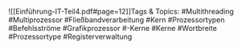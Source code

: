 
![[Einführung-IT-Teil4.pdf#page=12]]Tags & Topics:
   #Multithreading
   #Multiprozessor
   #Fließbandverarbeitung
   #Kern
   #Prozessortypen
   #Befehlsströme
   #Grafikprozessor
   #-Kerne
   #Kerne
   #Wortbreite
   #Prozessortype
   #Registerverwaltung